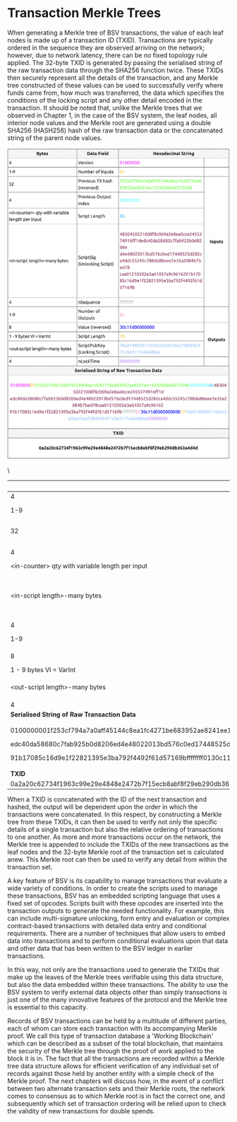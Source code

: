 # Transaction Merkle Trees

When generating a Merkle tree of BSV transactions, the value of each leaf nodes is made up of a transaction ID (TXID). Transactions are typically ordered in the sequence they are observed arriving on the network; however, due to network latency, there can be no fixed topology rule applied. The 32-byte TXID is generated by passing the serialised string of the raw transaction data through the SHA256 function twice. These TXIDs then securely represent all the details of the transaction, and any Merkle tree constructed of these values can be used to successfully verify where funds came from, how much was transferred, the data which specifies the conditions of the locking script and any other detail encoded in the transaction. It should be noted that, unlike the Merkle trees that we observed in Chapter 1, in the case of the BSV system, the leaf nodes, all interior node values and the Merkle root are generated using a double SHA256 (HASH256) hash of the raw transaction data or the concatenated string of the parent node values.

![](<../../../academy/Primitives/Merkle Trees/.gitbook/assets/Screen Shot 2022-08-11 at 2.19.53 pm.png>)

\\

| **Bytes**                                                                                                                                                                                                                                                                                                                                                                                                             | **Data Field**                         | **Hexadecimal String**                                                                                                                                                                                                                      |             |
| --------------------------------------------------------------------------------------------------------------------------------------------------------------------------------------------------------------------------------------------------------------------------------------------------------------------------------------------------------------------------------------------------------------------- | -------------------------------------- | ------------------------------------------------------------------------------------------------------------------------------------------------------------------------------------------------------------------------------------------- | ----------- |
| 4                                                                                                                                                                                                                                                                                                                                                                                                                     | Version                                | 01000000                                                                                                                                                                                                                                    |             |
| 1-9                                                                                                                                                                                                                                                                                                                                                                                                                   | Number of Inputs                       | 01                                                                                                                                                                                                                                          |             |
| 32                                                                                                                                                                                                                                                                                                                                                                                                                    | Previous TX hash (reversed)            | f253cf794a7a0aff45144c8ea1fc4271be683952ae8241ee1524266b46375246                                                                                                                                                                            | **Inputs**  |
| 4                                                                                                                                                                                                                                                                                                                                                                                                                     | Previous Output Index                  | 00000000                                                                                                                                                                                                                                    |             |
| \<in-counter> qty with variable length per input                                                                                                                                                                                                                                                                                                                                                                      | Script Length                          | 6b                                                                                                                                                                                                                                          |             |
| \<in-script length>-many bytes                                                                                                                                                                                                                                                                                                                                                                                        | <p>ScriptSig<br>(Unlocking Script)</p> | <p>4830450221008f8c069a2e8aa0cce2455374916ff1dedc40da58680c7fab925b0d8206e</p><p>d4e48022013bd576c0ed17448525d282ca4ddc55245c788da88eee7e35a2084b7bed78</p><p>caa01210302e3a61057a9c9616291b17085c16d9e1f22821395e3ba792f4492f61d57169b</p> |             |
| 4                                                                                                                                                                                                                                                                                                                                                                                                                     | nSequence                              | ffffffff                                                                                                                                                                                                                                    |             |
| 1-9                                                                                                                                                                                                                                                                                                                                                                                                                   | Number of Outputs                      | 01                                                                                                                                                                                                                                          |             |
| 8                                                                                                                                                                                                                                                                                                                                                                                                                     | Value (reversed)                       | 30c11d00000000                                                                                                                                                                                                                              | **Outputs** |
| 1 - 9 bytes VI = VarInt                                                                                                                                                                                                                                                                                                                                                                                               | Script Length                          | 19                                                                                                                                                                                                                                          |             |
| \<out-script length>-many bytes                                                                                                                                                                                                                                                                                                                                                                                       | ScriptPubKey (Locking Script)          | 76a914800311626c5e50a10ea7d84f42471c0e7c17a4a088ac                                                                                                                                                                                          |             |
| 4                                                                                                                                                                                                                                                                                                                                                                                                                     | nLockTime                              | 00000000                                                                                                                                                                                                                                    |             |
| **Serialised String of Raw Transaction Data**                                                                                                                                                                                                                                                                                                                                                                         |                                        |                                                                                                                                                                                                                                             |             |
| <p>0100000001f253cf794a7a0aff45144c8ea1fc4271be683952ae8241ee1524266b46375246000000006b4830450221008f8c069a2e8aa0cce2455374916ff1d</p><p>edc40da58680c7fab925b0d8206ed4e48022013bd576c0ed17448525d282ca4ddc55245c788da88eee7e35a2084b7bed78caa01210302e3a61057a9c96162</p><p>91b17085c16d9e1f22821395e3ba792f4492f61d57169bffffffff0130c11d00000000001976a914800311626c5e50a10ea7d84f42471c0e7c17a4a088ac00000000</p> |                                        |                                                                                                                                                                                                                                             |             |
| **TXID**                                                                                                                                                                                                                                                                                                                                                                                                              |                                        |                                                                                                                                                                                                                                             |             |
| 0a2a20c62734f1963c99e29e4848e2472b7f15ecb8abf8f29eb290db363a4d4d                                                                                                                                                                                                                                                                                                                                                      |                                        |                                                                                                                                                                                                                                             |             |

When a TXID is concatenated with the ID of the next transaction and hashed, the output will be dependent upon the order in which the transactions were concatenated. In this respect, by constructing a Merkle tree from these TXIDs, it can then be used to verify not only the specific details of a single transaction but also the relative ordering of transactions to one another. As more and more transactions occur on the network, the Merkle tree is appended to include the TXIDs of the new transactions as the leaf nodes and the 32-byte Merkle root of the transaction set is calculated anew. This Merkle root can then be used to verify any detail from within the transaction set.

A key feature of BSV is its capability to manage transactions that evaluate a wide variety of conditions. In order to create the scripts used to manage these transactions, BSV has an embedded scripting language that uses a fixed set of opcodes. Scripts built with these opcodes are inserted into the transaction outputs to generate the needed functionality. For example, this can include multi-signature unlocking, form entry and evaluation or complex contract-based transactions with detailed data entry and conditional requirements. There are a number of techniques that allow users to embed data into transactions and to perform conditional evaluations upon that data and other data that has been written to the BSV ledger in earlier transactions.

In this way, not only are the transactions used to generate the TXIDs that make up the leaves of the Merkle trees verifiable using this data structure, but also the data embedded within these transactions. The ability to use the BSV system to verify external data objects other than simply transactions is just one of the many innovative features of the protocol and the Merkle tree is essential to this capacity.

Records of BSV transactions can be held by a multitude of different parties, each of whom can store each transaction with its accompanying Merkle proof. We call this type of transaction database a 'Working Blockchain' which can be described as a subset of the total blockchain, that maintains the security of the Merkle tree through the proof of work applied to the block it is in. The fact that all the transactions are recorded within a Merkle tree data structure allows for efficient verification of any individual set of records against those held by another entity with a simple check of the Merkle proof. The next chapters will discuss how, in the event of a conflict between two alternate transaction sets and their Merkle roots, the network comes to consensus as to which Merkle root is in fact the correct one, and subsequently which set of transaction ordering will be relied upon to check the validity of new transactions for double spends.
